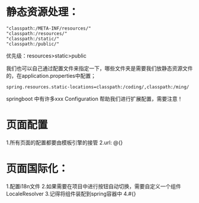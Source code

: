 # 静态资源处理：
```
"classpath:/META-INF/resources/"
"classpath:/resources/"
"classpath:/static/"
"classpath:/public/"
```
优先级：resources>static>public

我们也可以自己通过配置文件来指定一下，哪些文件夹是需要我们放静态资源文件的，在application.properties中配置；
```
spring.resources.static-locations=classpath:/coding/,classpath:/ming/
```

springboot 中有许多xxx Configuration 帮助我们进行扩展配置，需要注意！

# 页面配置
1.所有页面的配置都要由模板引擎的接管
2.url: @{}
# 页面国际化：
1.配置i18n文件
2.如果需要在项目中进行按钮自动切换，需要自定义一个组件LocaleResolver
3.记得将组件装配到spring容器中
4.#{}
